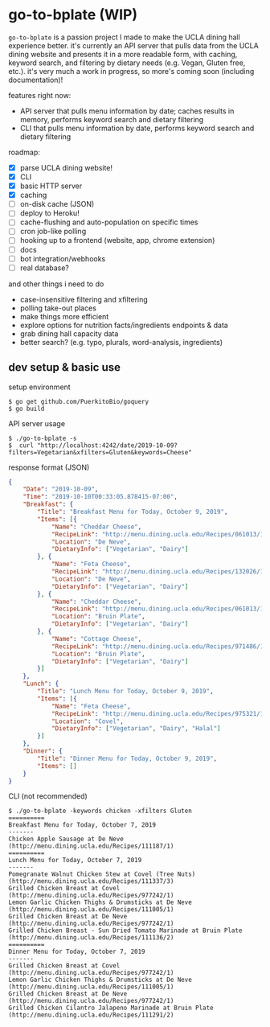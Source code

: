 # go-to-bplate (WIP)

`go-to-bplate` is a passion project I made to make the UCLA dining hall experience better. it's currently an API server that pulls data from the UCLA dining website and presents it in a more readable form, with caching, keyword search, and filtering by dietary needs (e.g. Vegan, Gluten free, etc.). it's very much a work in progress, so more's coming soon (including documentation)!

features right now:
* API server that pulls menu information by date; caches results in memory, performs keyword search and dietary filtering
* CLI that pulls menu information by date, performs keyword search and dietary filtering

roadmap:
- [x] parse UCLA dining website!
- [x] CLI
- [x] basic HTTP server
- [x] caching
- [ ] on-disk cache (JSON)
- [ ] deploy to Heroku!
- [ ] cache-flushing and auto-population on specific times
- [ ] cron job-like polling
- [ ] hooking up to a frontend (website, app, chrome extension)
- [ ] docs
- [ ] bot integration/webhooks
- [ ] real database?

and other things i need to do
* case-insensitive filtering and xfiltering
* polling take-out places
* make things more efficient
* explore options for nutrition facts/ingredients endpoints & data
* grab dining hall capacity data
* better search? (e.g. typo, plurals, word-analysis, ingredients)

## dev setup & basic use

setup environment

```
$ go get github.com/PuerkitoBio/goquery
$ go build
```

API server usage

```
$ ./go-to-bplate -s
$  curl "http://localhost:4242/date/2019-10-09?filters=Vegetarian&xfilters=Gluten&keywords=Cheese"
```

response format (JSON)

```json
{
    "Date": "2019-10-09",
    "Time": "2019-10-10T00:33:05.878415-07:00",
    "Breakfast": {
        "Title": "Breakfast Menu for Today, October 9, 2019",
        "Items": [{
            "Name": "Cheddar Cheese",
            "RecipeLink": "http://menu.dining.ucla.edu/Recipes/061013/1",
            "Location": "De Neve",
            "DietaryInfo": ["Vegetarian", "Dairy"]
        }, {
            "Name": "Feta Cheese",
            "RecipeLink": "http://menu.dining.ucla.edu/Recipes/132026/1",
            "Location": "De Neve",
            "DietaryInfo": ["Vegetarian", "Dairy"]
        }, {
            "Name": "Cheddar Cheese",
            "RecipeLink": "http://menu.dining.ucla.edu/Recipes/061013/1",
            "Location": "Bruin Plate",
            "DietaryInfo": ["Vegetarian", "Dairy"]
        }, {
            "Name": "Cottage Cheese",
            "RecipeLink": "http://menu.dining.ucla.edu/Recipes/971486/1",
            "Location": "Bruin Plate",
            "DietaryInfo": ["Vegetarian", "Dairy"]
        }]
    },
    "Lunch": {
        "Title": "Lunch Menu for Today, October 9, 2019",
        "Items": [{
            "Name": "Feta Cheese",
            "RecipeLink": "http://menu.dining.ucla.edu/Recipes/975321/1",
            "Location": "Covel",
            "DietaryInfo": ["Vegetarian", "Dairy", "Halal"]
        }]
    },
    "Dinner": {
        "Title": "Dinner Menu for Today, October 9, 2019",
        "Items": []
    }
}
```

CLI (not recommended)

```
$ ./go-to-bplate -keywords chicken -xfilters Gluten
==========
Breakfast Menu for Today, October 7, 2019
-------
Chicken Apple Sausage at De Neve (http://menu.dining.ucla.edu/Recipes/111187/1)
==========
Lunch Menu for Today, October 7, 2019
-------
Pomegranate Walnut Chicken Stew at Covel (Tree Nuts) (http://menu.dining.ucla.edu/Recipes/111337/3)
Grilled Chicken Breast at Covel (http://menu.dining.ucla.edu/Recipes/977242/1)
Lemon Garlic Chicken Thighs & Drumsticks at De Neve (http://menu.dining.ucla.edu/Recipes/111005/1)
Grilled Chicken Breast at De Neve (http://menu.dining.ucla.edu/Recipes/977242/1)
Grilled Chicken Breast - Sun Dried Tomato Marinade at Bruin Plate (http://menu.dining.ucla.edu/Recipes/111136/2)
==========
Dinner Menu for Today, October 7, 2019
-------
Grilled Chicken Breast at Covel (http://menu.dining.ucla.edu/Recipes/977242/1)
Lemon Garlic Chicken Thighs & Drumsticks at De Neve (http://menu.dining.ucla.edu/Recipes/111005/1)
Grilled Chicken Breast at De Neve (http://menu.dining.ucla.edu/Recipes/977242/1)
Grilled Chicken Cilantro Jalapeno Marinade at Bruin Plate (http://menu.dining.ucla.edu/Recipes/111291/2)
```
